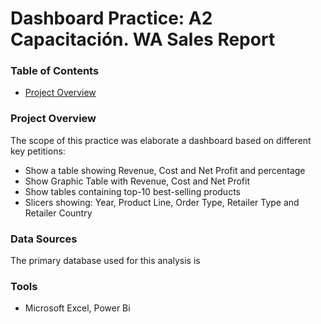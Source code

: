 # Dashboard Practice: A2 Capacitación. WA Sales Report
### Table of Contents

- [Project Overview](#project-overview)

### Project Overview
The scope of this practice was elaborate a dashboard based on different key petitions:

- Show a table showing Revenue, Cost and Net Profit and percentage
- Show Graphic Table with Revenue, Cost and Net Profit
- Show tables containing top-10 best-selling products
- Slicers showing: Year, Product Line, Order Type, Retailer Type and Retailer Country  

### Data Sources
The primary database used for this analysis is 

### Tools
- Microsoft Excel, Power Bi

